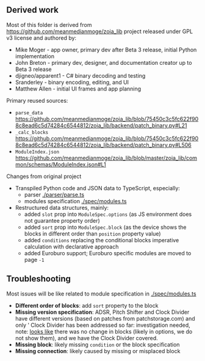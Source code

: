 ## Derived work

Most of this folder is derived from https://github.com/meanmedianmoge/zoia_lib project released under GPL v3 license and authored by:

- Mike Moger - app owner, primary dev after Beta 3 release, initial Python implementation
- John Breton - primary dev, designer, and documentation creator up to Beta 3 release
- djigneo/apparent1 - C# binary decoding and testing
- Sranderley - binary encoding, editing, and UI
- Matthew Allen - initial UI frames and app planning

Primary reused sources:

- `parse_data` https://github.com/meanmedianmoge/zoia_lib/blob/75450c3c5fc622f908c8ead6c5d74284c6544812/zoia_lib/backend/patch_binary.py#L21
- `_calc_blocks` https://github.com/meanmedianmoge/zoia_lib/blob/75450c3c5fc622f908c8ead6c5d74284c6544812/zoia_lib/backend/patch_binary.py#L506
- `ModuleIndex.json` https://github.com/meanmedianmoge/zoia_lib/blob/master/zoia_lib/common/schemas/ModuleIndex.json#L1

Changes from original project

- Transpiled Python code and JSON data to TypeScript, especially:
  - parser [./parser/parse.ts](./parser/parse.ts)
  - modules specification [./spec/modules.ts](./spec/modules.ts)
- Restructured data structures, mainly:
  - added `slot` prop into `ModuleSpec.options` (as JS environment does not guarantee property order)
  - added `sort` prop into `ModuleSpec.block` (as the device shows the blocks in different order than `position` property value)
  - added `conditions` replacing the conditional blocks imperative calculation with declarative approach
  - added Euroburo support; Euroburo specific modules are moved to page `-1`

## Troubleshooting

Most issues will be like related to module specification in [./spec/modules.ts](./spec/modules.ts)

- **Different order of blocks**: add `sort` property to the block
- **Missing version specification**: ADSR, Pitch Shifter and Clock Divider have different versions (based on patches from patchstorage.com) and only ' Clock Divider has been addressed so far: investigation needed, note: [looks like](https://cdn.shopify.com/s/files/1/0028/5462/files/zoia_changelog_52792f30-e99b-4be7-919c-b1b7de6920ec.txt?v=1733847708) there was no change in blocks (likely in options, we do not show them), and we have the Clock Divider covered.
- **Missing block**: likely missing `condition` or the block specification
- **Missing connection**: likely caused by missing or misplaced block
